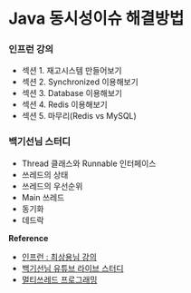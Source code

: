 # Java 동시성이슈 해결방법

### 인프런 강의

- 섹션 1. 재고시스템 만들어보기
- 섹션 2. Synchronized 이용해보기
- 섹션 3. Database 이용해보기
- 섹션 4. Redis 이용해보기
- 섹션 5. 마무리(Redis vs MySQL)

### 백기선님 스터디

- Thread 클래스와 Runnable 인터페이스 
- 쓰레드의 상태
- 쓰레드의 우선순위
- Main 쓰레드
- 동기화
- 데드락

**Reference**

- [인프런 : 최상용님 강의](https://www.inflearn.com/course/%EB%8F%99%EC%8B%9C%EC%84%B1%EC%9D%B4%EC%8A%88-%EC%9E%AC%EA%B3%A0%EC%8B%9C%EC%8A%A4%ED%85%9C?gclid=CjwKCAiAmuKbBhA2EiwAxQnt7xwfK3EqFYl6d7GWnRCN4YQe_QjPf-zt-ZPw272ui7y3AM0jLyTHhhoCs7AQAvD_BwE)
- [백기선님 유튜브 라이브 스터디](https://github.com/whiteship/live-study/issues/10)
- [멀티쓰레드 프로그래밍](https://sujl95.tistory.com/63)